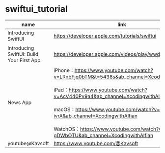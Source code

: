 # swiftui_tutorial



| name | link |  note  |
|  ----  | ----  |  ----  |
| Introducing SwiftUI | https://developer.apple.com/tutorials/swiftui | know about SwiftUI |
| Introducing SwiftUI: Build Your First App | https://developer.apple.com/videos/play/wwdc2019/204/ | @state、@observeObject、@Publish |
| News App | iPhone：https://www.youtube.com/watch?v=LRnbFjq0bTM&t=5438s&ab_channel=XcodingwithAlfian<br/><br/>iPad：https://www.youtube.com/watch?v=AcV440Pv9a4&ab_channel=XcodingwithAlfian<br /><br />macOS：https://www.youtube.com/watch?v=YSR_Hk-ivrA&ab_channel=XcodingwithAlfian<br /><br />WatchOS：https://www.youtube.com/watch?v=2qA-gDWbOTU&ab_channel=XcodingwithAlfian | SwiftUI experience on all devices |
| youtube@Kavsoft | https://www.youtube.com/@Kavsoft | UI/UE |

